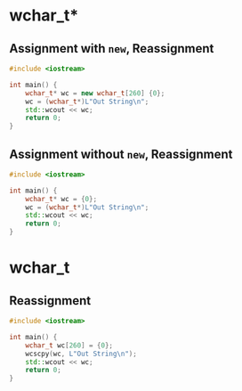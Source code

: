 # wchar_t*

## Assignment with `new`, Reassignment

```c++
#include <iostream>

int main() {
    wchar_t* wc = new wchar_t[260] {0};
    wc = (wchar_t*)L"Out String\n";
    std::wcout << wc;
    return 0;
}
```

## Assignment without `new`, Reassignment

```c++
#include <iostream>

int main() {
    wchar_t* wc = {0};
    wc = (wchar_t*)L"Out String\n";
    std::wcout << wc;
    return 0;
}
```


# wchar_t
## Reassignment

```c++
#include <iostream>

int main() {
    wchar_t wc[260] = {0};
    wcscpy(wc, L"Out String\n");
    std::wcout << wc;
    return 0;
}
```
